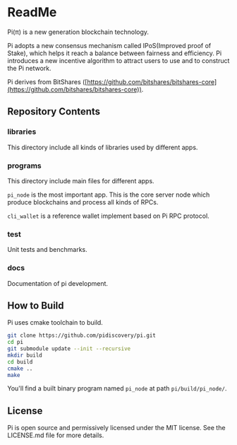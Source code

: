 # ReadMe

Pi(π) is a new generation blockchain technology. 

Pi adopts a new consensus mechanism called IPoS(Improved proof of Stake), which helps it reach a balance between fairness and efficiency. Pi introduces a new incentive algorithm to attract users to use and to construct the Pi network.

Pi derives from BitShares ([https://github.com/bitshares/bitshares-core](https://github.com/bitshares/bitshares-core)). 

## Repository Contents

### libraries

This directory include all kinds of libraries used by different apps.

### programs

This directory include main files for different apps. 

`pi_node` is the most important app. This is the core server node which produce blockchains and process all kinds of RPCs.

`cli_wallet` is a reference wallet implement based on Pi RPC protocol.

### test

Unit tests and benchmarks.

### docs

Documentation of pi development.


## How to Build

Pi uses cmake toolchain to build.

```bash
git clone https://github.com/pidiscovery/pi.git
cd pi
git submodule update --init --recursive
mkdir build
cd build
cmake ..
make
```

You'll find a built binary program named `pi_node` at path `pi/build/pi_node/`. 

## License

Pi is open source and permissively licensed under the MIT license. See the LICENSE.md file for more details.





